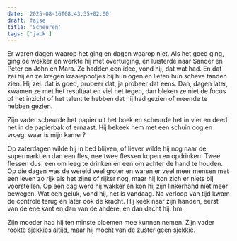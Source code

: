 ```yaml
---
date: '2025-08-16T08:43:35+02:00'
draft: false
title: 'Scheuren'
tags: ['jack']
---
```


Er waren dagen waarop het ging en dagen waarop niet. Als het goed ging, ging de wekker en werkte hij met overtuiging, en luisterde naar Sander en Peter en John en Mara. Ze hadden een idee, vond hij, dat wat had. En dat zei hij en ze kregen kraaiepootjes bij hun ogen en lieten hun scheve tanden zien. Hij zei: dat is goed, probeer dat, ja probeer dat eens. Dan, dagen later, kwamen ze met het resultaat en viel het tegen, dan bleken ze niet de focus of het inzicht of het talent te hebben dat hij had gezien of meende te hebben gezien.

Zijn vader scheurde het papier uit het boek en scheurde het in vier en deed het in de papierbak of ernaast. Hij bekeek hem met een schuin oog en vroeg: waar is mijn kamer?

Op zaterdagen wilde hij in bed blijven, of liever wilde hij nog naar de supermarkt en dan een fles, nee twee flessen kopen en opdrinken. Twee flessen dus: een om leeg te drinken en een om achter de hand te houden. Op die dagen was de wereld veel groter en waren er veel meer mensen met een leven zo rijk als het zijne of rijker nog, maar hij kon zich er niets bij voorstellen. Op een dag werd hij wakker en kon hij zijn linkerhand niet meer bewegen. Wat een geluk, vond hij, het is vandaag. Na verloop van tijd kwam de controle terug en later ook de kracht. Hij keek naar zijn handen, eerst van de ene kant en dan van de andere, en dan dacht hij: hm.

Zijn moeder had hij ten minste bloemen mee kunnen nemen. Zijn vader rookte sjekkies altijd, maar hij mocht van de zuster geen sjekkie.
